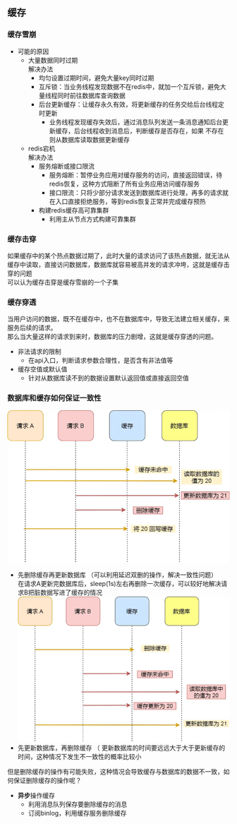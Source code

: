 ## 缓存
### 缓存雪崩
- 可能的原因
  - 大量数据同时过期  
    解决办法
      - 均匀设置过期时间，避免大量key同时过期
      - 互斥锁：当业务线程发现数据不在redis中，就加一个互斥锁，避免大量线程同时前往数据库查询数据
      - 后台更新缓存：让缓存永久有效，将更新缓存的任务交给后台线程定时更新
        - 业务线程发现缓存失效后，通过消息队列发送一条消息通知后台更新缓存，后台线程收到消息后，判断缓存是否存在，如果
        不存在则从数据库读取数据更新缓存
  - redis宕机  
    解决办法
    - 服务熔断或接口限流
      - 服务熔断：暂停业务应用对缓存服务的访问，直接返回错误，待redis恢复，这种方式阻断了所有业务应用访问缓存服务
      - 接口限流：只将少部分请求发送到数据库进行处理，再多的请求就在入口直接拒绝服务，等到redis恢复正常并完成缓存预热
    - 构建redis缓存高可靠集群
      - 利用主从节点方式构建可靠集群

### 缓存击穿
如果缓存中的某个热点数据过期了，此时大量的请求访问了该热点数据，就无法从缓存中读取，直接访问数据库，数据库就容易被高并发的请求冲垮，这就是缓存击穿的问题  
可以认为缓存击穿是缓存雪崩的一个子集

### 缓存穿透
当用户访问的数据，既不在缓存中，也不在数据库中，导致无法建立相关缓存，来服务后续的请求。  
那么当大量这样的请求到来时，数据库的压力剧增，这就是缓存穿透的问题。
- 非法请求的限制
  - 在api入口，判断请求参数合理性，是否含有非法值等
- 缓存空值或默认值
  - 针对从数据库读不到的数据设置默认返回值或直接返回空值

### 数据库和缓存如何保证一致性

![img.png](imgs%2Fimg.png)
- 先删除缓存再更新数据库 （可以利用延迟双删的操作，解决一致性问题）  
在请求A更新完数据库后，sleep(1s)左右再删除一次缓存，可以较好地解决请求B把脏数据写进了缓存的情况
![img_1.png](imgs%2Fimg_1.png)
- 先更新数据库，再删除缓存 （ 更新数据库的时间要远远大于大于更新缓存的时间，这种情况下发生不一致性的概率比较小

但是删除缓存的操作有可能失败，这种情况会导致缓存与数据库的数据不一致，如何保证删除缓存的操作呢？
- **异步**操作缓存
  - 利用消息队列保存要删除缓存的消息
  - 订阅binlog，利用缓存服务删除缓存